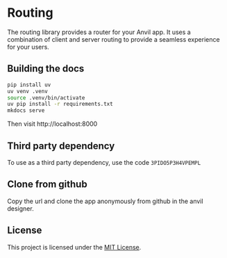 # Routing

The routing library provides a router for your Anvil app. It uses a combination of client and server routing to provide a seamless experience for your users.

## Building the docs

```bash
pip install uv
uv venv .venv
source .venv/bin/activate
uv pip install -r requirements.txt
mkdocs serve
```

Then visit http://localhost:8000

## Third party dependency

To use as a third party dependency, use the code `3PIDO5P3H4VPEMPL`

## Clone from github

Copy the url and clone the app anonymously from github in the anvil designer.

## License

This project is licensed under the [MIT License](LICENSE).

